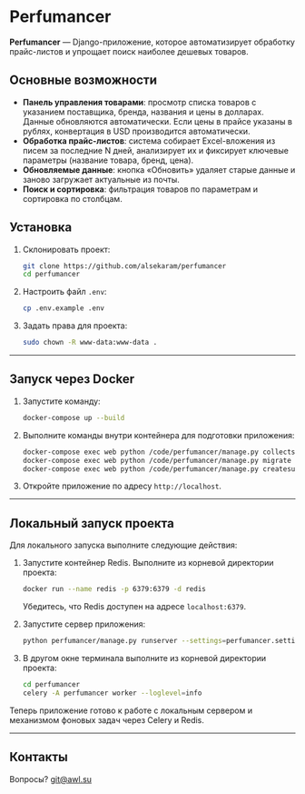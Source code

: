 # Perfumancer

**Perfumancer** — Django-приложение, которое автоматизирует обработку прайс-листов и упрощает поиск наиболее дешевых товаров.

## Основные возможности

- **Панель управления товарами**: просмотр списка товаров с указанием поставщика, бренда, названия и цены в долларах. Данные обновляются автоматически. Если цены в прайсе указаны в рублях, конвертация в USD производится автоматически.
- **Обработка прайс-листов**: система собирает Excel-вложения из писем за последние N дней, анализирует их и фиксирует ключевые параметры (название товара, бренд, цена).
- **Обновляемые данные**: кнопка «Обновить» удаляет старые данные и заново загружает актуальные из почты.
- **Поиск и сортировка**: фильтрация товаров по параметрам и сортировка по столбцам.

## Установка

1. Склонировать проект:
   ```bash
   git clone https://github.com/alsekaram/perfumancer
   cd perfumancer
   ```
2. Настроить файл `.env`:
   ```bash
   cp .env.example .env
   ```

3. Задать права для проекта:
   ```bash
   sudo chown -R www-data:www-data .
   ```

---

## Запуск через Docker

1. Запустите команду:
   ```bash
   docker-compose up --build
   ```

2. Выполните команды внутри контейнера для подготовки приложения:
   ```bash
   docker-compose exec web python /code/perfumancer/manage.py collectstatic
   docker-compose exec web python /code/perfumancer/manage.py migrate
   docker-compose exec web python /code/perfumancer/manage.py createsuperuser
   ```

3. Откройте приложение по адресу `http://localhost`.

---

## Локальный запуск проекта

Для локального запуска выполните следующие действия:

1. Запустите контейнер Redis. Выполните из корневой директории проекта:
   ```bash
   docker run --name redis -p 6379:6379 -d redis
   ```

   Убедитесь, что Redis доступен на адресе `localhost:6379`.

2. Запустите сервер приложения:
   ```bash
   python perfumancer/manage.py runserver --settings=perfumancer.settings.local
   ```

3. В другом окне терминала выполните из корневой директории проекта:
   ```bash
   cd perfumancer
   celery -A perfumancer worker --loglevel=info
   ```

Теперь приложение готово к работе с локальным сервером и механизмом фоновых задач через Celery и Redis.

---

## Контакты

Вопросы? [git@awl.su](mailto:git@awl.su)